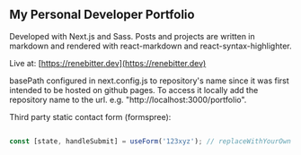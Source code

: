 ## My Personal Developer Portfolio

Developed with Next.js and Sass. Posts and projects are written in markdown and rendered with react-markdown and react-syntax-highlighter.

Live at: [https://renebitter.dev](https://renebitter.dev)

basePath configured in next.config.js to repository's name since it was first intended to be hosted on github pages. To access it locally add the repository name to the url. e.g. "http://localhost:3000/portfolio".

Third party static contact form (formspree):
```js

const [state, handleSubmit] = useForm('123xyz'); // replaceWithYourOwn

```
